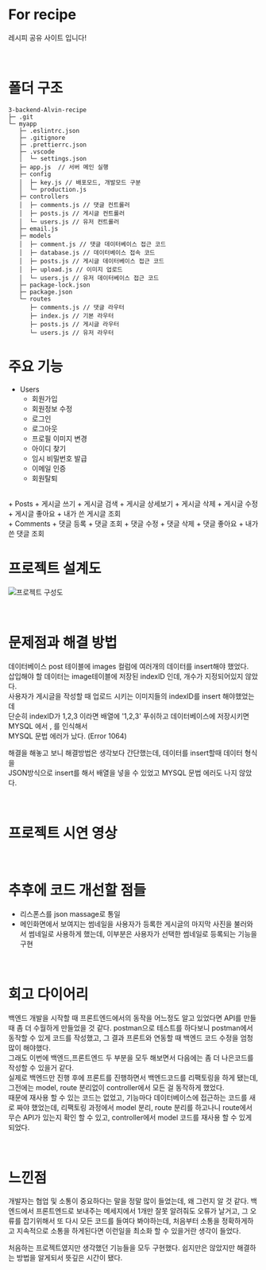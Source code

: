 # For recipe
레시피 공유 사이트 입니다!

</br>

# 폴더 구조

```
3-backend-Alvin-recipe
├─ .git
└─ myapp
   ├─ .eslintrc.json 
   ├─ .gitignore
   ├─ .prettierrc.json
   ├─ .vscode
   │  └─ settings.json
   ├─ app.js  // 서버 메인 실행
   ├─ config
   │  ├─ key.js // 배포모드, 개발모드 구분
   │  └─ production.js
   ├─ controllers
   │  ├─ comments.js // 댓글 컨트롤러
   │  ├─ posts.js // 게시글 컨트롤러
   │  └─ users.js // 유저 컨트롤러
   ├─ email.js
   ├─ models
   │  ├─ comment.js // 댓글 데이터베이스 접근 코드
   │  ├─ database.js // 데이터베이스 접속 코드
   │  ├─ posts.js // 게시글 데이터베이스 접근 코드
   │  ├─ upload.js // 이미지 업로드
   │  └─ users.js // 유저 데이터베이스 접근 코드
   ├─ package-lock.json
   ├─ package.json
   └─ routes
      ├─ comments.js // 댓글 라우터
      ├─ index.js // 기본 라우터
      ├─ posts.js // 게시글 라우터
      └─ users.js // 유저 라우터

```

# 주요 기능
+ Users
    + 회원가입
    + 회원정보 수정
    + 로그인
    + 로그아웃
    + 프로필 이미지 변경
    + 아이디 찾기
    + 임시 비밀번호 발급
    + 이메일 인증
    + 회원탈퇴  
</br>
+ Posts
    + 게시글 쓰기
    + 게시글 검색
    + 게시글 상세보기
    + 게시글 삭제
    + 게시글 수정
    + 게시글 좋아요
    + 내가 쓴 게시글 조회  
</br>
+ Comments
    + 댓글 등록
    + 댓글 조회
    + 댓글 수정
    + 댓글 삭제
    + 댓글 좋아요
    + 내가 쓴 댓글 조회  

</br>

# 프로젝트 설계도

![프로젝트 구성도](https://user-images.githubusercontent.com/97275939/167240482-21952e70-37cc-4dd5-a263-cb1aa31570e5.PNG)

</br>

# 문제점과 해결 방법

데이터베이스 post 테이블에 images 컬럼에 여러개의 데이터를 insert해야 했었다.  
삽입해야 할 데이터는 image테이블에 저장된 indexID 인데, 개수가 지정되어있지 않았다.  
사용자가 게시글을 작성할 때 업로드 시키는 이미지들의 indexID를 insert 해야했었는데  
단순히 indexID가 1,2,3 이라면 배열에 '1,2,3' 푸쉬하고 데이터베이스에 저장시키면 MYSQL 에서 , 를 인식해서  
MYSQL 문법 에러가 났다. (Error 1064)  

해결을 해놓고 보니 해결방법은 생각보다 간단했는데, 데이터를 insert할때 데이터 형식을  
JSON방식으로 insert를 해서 배열을 넣을 수 있었고 MYSQL 문법 에러도 나지 않았다.


</br>

# 프로젝트 시연 영상

</br>

# 추후에 코드 개선할 점들

+ 리스폰스를 json massage로 통일
+ 메인화면에서 보여지는 썸네일을 사용자가 등록한 게시글의 마지막 사진을 불러와서 썸네일로 사용하게 했는데, 이부분은 사용자가 선택한 썸네일로 등록되는 기능을 구현

</br>

# 회고 다이어리

백엔드 개발을 시작할 때 프론트엔드에서의 동작을 어느정도 알고 있었다면 API를 만들 때 좀 더 수월하게 만들었을 것 같다. postman으로 테스트를 하다보니 postman에서 동작할 수 있게 코드를 작성했고, 그 결과 프론트와 연동할 때 백엔드 코드 수정을 엄청 많이 해야했다.  
그래도 이번에 백엔드,프론트엔드 두 부분을 모두 해보면서 다음에는 좀 더 나은코드를 작성할 수 있을거 같다.  
실제로 백엔드만 진행 후에 프론트를 진행하면서 백엔드코드를 리팩토링을 하게 됐는데,  
그전에는 model, route 분리없이 controller에서 모든 걸 동작하게 했었다.  
때문에 재사용 할 수 있는 코드는 없었고, 기능마다 데이터베이스에 접근하는 코드를 새로 짜야 했었는데, 리팩토링 과정에서 model 분리, route 분리를 하고나니 route에서 무슨 API가 있는지 확인 할 수 있고, controller에서 model 코드를 재사용 할 수 있게 되었다. 



</br>

# 느낀점

개발자는 협업 및 소통이 중요하다는 말을 정말 많이 들었는데, 왜 그런지 알 것 같다. 백엔드에서 프론트엔드로 보내주는 메세지에서 1개만 잘못 알려줘도 오류가 날거고, 그 오류를 잡기위해서 또 다시 모든 코드를 들여다 봐야하는데, 처음부터 소통을 정확하게하고 지속적으로 소통을 하게된다면 이런일을 최소화 할 수 있을거란 생각이 들었다.  

처음하는 프로젝트였지만 생각했던 기능들을 모두 구현했다. 쉽지만은 않았지만 해결하는 방법을 알게되서 뜻깊은 시간이 됐다.